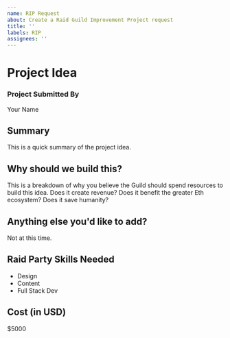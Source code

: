 ```yaml
---
name: RIP Request
about: Create a Raid Guild Improvement Project request
title: ''
labels: RIP
assignees: ''
---
```


# Project Idea

### Project Submitted By

Your Name

## Summary

This is a quick summary of the project idea.

## Why should we build this?

This is a breakdown of why you believe the Guild should spend resources to build this idea. Does it create revenue? Does it benefit the greater Eth ecosystem? Does it save humanity?

## Anything else you'd like to add?

Not at this time.

## Raid Party Skills Needed

- Design
- Content
- Full Stack Dev

## Cost (in USD)

\$5000
